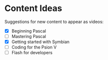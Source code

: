 # Content Ideas

Suggestions for new content to appear as videos:

-[x] Beginning Pascal
-[ ] Mastering Pascal
-[x] Getting started with Symbian
-[ ] Coding for the Psion V
-[ ] Flash for developers
